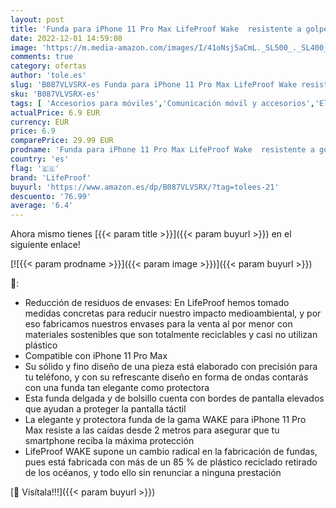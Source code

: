 ```yaml
---
layout: post
title: 'Funda para iPhone 11 Pro Max LifeProof Wake  resistente a golpes y caídas hasta 2 Metros Funda Protectora Fina  Fabricada Manera Sostenible con Plástico reciclado del Mar  Negro'
date: 2022-12-01 14:59:08
image: 'https://m.media-amazon.com/images/I/41oNsj5aCmL._SL500_._SL400_.jpg'
comments: true
category: ofertas
author: 'tole.es'
slug: 'B087VLVSRX-es Funda para iPhone 11 Pro Max LifeProof Wake resistente a...'
sku: 'B087VLVSRX-es'
tags: [ 'Accesorios para móviles','Comunicación móvil y accesorios','Electrónica','Fundas y carcasas para teléfonos móviles','iphone','lifeproof','🇪🇸', ]
actualPrice: 6.9 EUR
currency: EUR
price: 6.9
comparePrice: 29.99 EUR
prodname: 'Funda para iPhone 11 Pro Max LifeProof Wake  resistente a golpes y caídas hasta 2 Metros Funda Protectora Fina  Fabricada Manera Sostenible con Plástico reciclado del Mar  Negro'
country: 'es'
flag: '🇪🇸'
brand: 'LifeProof'
buyurl: 'https://www.amazon.es/dp/B087VLVSRX/?tag=tolees-21'
descuento: '76.99'
average: '6.4'
---
```


Ahora mismo tienes [{{< param title >}}]({{< param buyurl >}}) en el siguiente enlace!

[![{{< param prodname >}}]({{< param image >}})]({{< param buyurl >}})

🔎:

- Reducción de residuos de envases: En LifeProof hemos tomado medidas concretas para reducir nuestro impacto medioambiental, y por eso fabricamos nuestros envases para la venta al por menor con materiales sostenibles que son totalmente reciclables y casi no utilizan plástico
- Compatible con iPhone 11 Pro Max
- Su sólido y fino diseño de una pieza está elaborado con precisión para tu teléfono, y con su refrescante diseño en forma de ondas contarás con una funda tan elegante como protectora
- Esta funda delgada y de bolsillo cuenta con bordes de pantalla elevados que ayudan a proteger la pantalla táctil
- La elegante y protectora funda de la gama WAKE para iPhone 11 Pro Max resiste a las caídas desde 2 metros para asegurar que tu smartphone reciba la máxima protección
- LifeProof WAKE supone un cambio radical en la fabricación de fundas, pues está fabricada con más de un 85 % de plástico reciclado retirado de los océanos, y todo ello sin renunciar a ninguna prestación

[🛒 Visítala!!!]({{< param buyurl >}})
